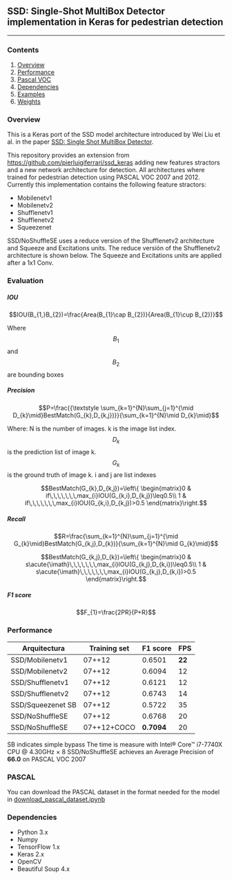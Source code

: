 ## SSD: Single-Shot MultiBox Detector implementation in Keras for pedestrian detection
---
### Contents

1. [Overview](#overview)
2. [Performance](#performance)
3. [Pascal VOC](#pascal)
4. [Dependencies](#dependencies)
5. [Examples](#examples)
6. [Weights](#weights)

### Overview

This is a Keras port of the SSD model architecture introduced by Wei Liu et al. in the paper [SSD: Single Shot MultiBox Detector](https://arxiv.org/abs/1512.02325).

This repository provides an extension from https://github.com/pierluigiferrari/ssd_keras adding new features stractors and a new network architecture for detection. All architectures where trained for pedestrian detection using PASCAL VOC 2007 and 2012.
Currently this implementation contains the following feature stractors:
- Mobilenetv1
- Mobilenetv2
- Shufflenetv1
- Shufflenetv2
- Squeezenet

SSD/NoShuffleSE uses a reduce version of the Shufflenetv2 architecture and Squeeze and Excitations units.
The reduce versión of the Shufflenetv2 architecture is shown below.
The Squeeze and Excitations units are applied after a 1x1 Conv.

### Evaluation
##### IOU
$$IOU(B_{1,}B_{2})=\frac{Area(B_{1}\cap B_{2})}{Area(B_{1}\cup B_{2})}$$

Where $$B_{1}$$ and $$B_{2}$$ are bounding boxes
##### Precision
$$P=\frac{{\textstyle \sum_{k=1}^{N}\sum_{j=1}^{\mid D_{k}\mid}BestMatch(G_{k},D_{k,j})}}{\sum_{k=1}^{N}\mid D_{k}\mid}$$

Where:
N is the number of images.
k is the image list index.
$$D_{k}$$ is the prediction list of image k.
$$G_{k}$$ is the ground truth of image k.
i and j are list indexes

$$BestMatch(G_{k},D_{k,j})=\left\{ \begin{matrix}0 & if\,\,\,\,\,\,\,max_{i}IOU(G_{k,i},D_{k,j})\leq0.5\\
1 & if\,\,\,\,\,\,\,max_{i}IOU(G_{k,i},D_{k,j})>0.5
\end{matrix}\right.$$
##### Recall
$$R=\frac{\sum_{k=1}^{N}\sum_{j=1}^{\mid G_{k}\mid}BestMatch(G_{k,j},D_{k})}{\sum_{k=1}^{N}\mid G_{k}\mid}$$

$$BestMatch(G_{k,j},D_{k})=\left\{ \begin{matrix}0 & s\acute{\imath}\,\,\,\,\,\,\,max_{i}IOU(G_{k,j},D_{k,i})\leq0.5\\
1 & s\acute{\imath}\,\,\,\,\,\,\,max_{i}IOU(G_{k,j},D_{k,i})>0.5
\end{matrix}\right.$$
##### F1 score
$$F_{1}=\frac{2PR}{P+R}$$
### Performance
| Arquitectura      | Training set | F1 score | FPS |
|-------------------|--------------|----------|-----|
| SSD/Mobilenetv1   | 07++12       | 0.6501   | **22**  |
| SSD/Mobilenetv2   | 07++12       | 0.6094   | 12  |
| SSD/Shufflenetv1  | 07++12       | 0.6121   | 12  |
| SSD/Shufflenetv2  | 07++12       | 0.6743   | 14  |
| SSD/Squeezenet SB | 07++12       | 0.5722   | 35  |
| SSD/NoShuffleSE   | 07++12       | 0.6768   | 20  |
| SSD/NoShuffleSE   | 07++12+COCO  | **0.7094**   | 20  |

SB indicates simple bypass
The time is measure with Intel® Core™ i7-7740X CPU @ 4.30GHz × 8
SSD/NoShuffleSE achieves an Average Precision of **66.0** on PASCAL VOC 2007

### PASCAL 
You can download the PASCAL dataset in the format needed for the model in [download_pascal_dataset.ipynb](download_pascal_dataset.ipynb)

### Dependencies

* Python 3.x
* Numpy
* TensorFlow 1.x
* Keras 2.x
* OpenCV
* Beautiful Soup 4.x

